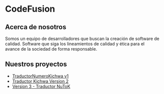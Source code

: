 # CodeFusion

## Acerca de nosotros

Somos un equipo de desarrolladores que buscan la creación de software de calidad. Software que siga los lineamientos de calidad y ética para el avance de la sociedad de forma responsable.

## Nuestros proyectos
- [TraductorNumeroKichwa v1](./Deber3Grupal-EscribirProbarYDepurarUnCodigo/)
- [Traductor Kichwa Version 2](./Proyecto-Traductor-Kichwa-Version-2/)
- [Version 3 - Traductor NuToK](./Version3-Traductor-NuToK/)
